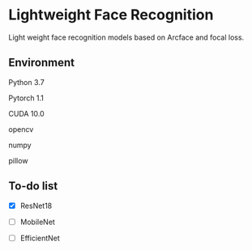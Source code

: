 # Lightweight Face Recognition

Light weight face recognition models based on Arcface and focal loss.

## Environment

Python 3.7

Pytorch 1.1

CUDA 10.0

opencv

numpy

pillow

## To-do list

- [x] ResNet18

- [ ] MobileNet

- [ ] EfficientNet

